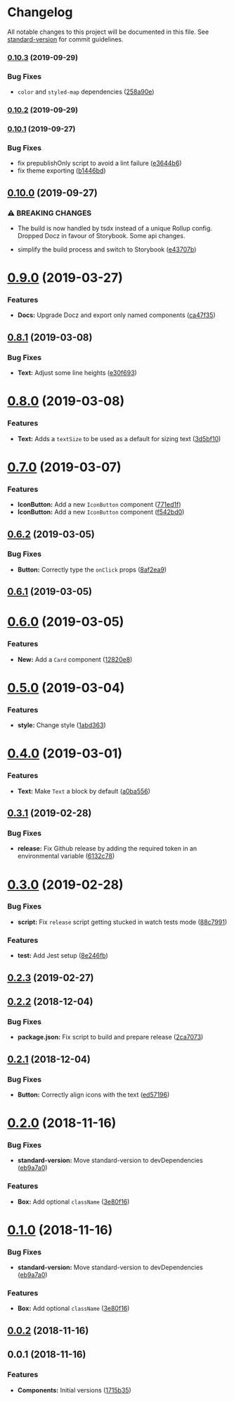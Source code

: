 # Changelog

All notable changes to this project will be documented in this file. See [standard-version](https://github.com/conventional-changelog/standard-version) for commit guidelines.

### [0.10.3](https://github.com/rudeayelo/rude-ui/compare/v0.10.2...v0.10.3) (2019-09-29)


### Bug Fixes

* `color` and `styled-map` dependencies ([258a90e](https://github.com/rudeayelo/rude-ui/commit/258a90e))

### [0.10.2](https://github.com/rudeayelo/rude-ui/compare/v0.10.1...v0.10.2) (2019-09-29)

### [0.10.1](https://github.com/rudeayelo/rude-ui/compare/v0.10.0...v0.10.1) (2019-09-27)


### Bug Fixes

* fix prepublishOnly script to avoid a lint failure ([e3644b6](https://github.com/rudeayelo/rude-ui/commit/e3644b6))
* fix theme exporting ([b1446bd](https://github.com/rudeayelo/rude-ui/commit/b1446bd))

## [0.10.0](https://github.com/rudeayelo/rude-ui/compare/v0.9.0...v0.10.0) (2019-09-27)


### ⚠ BREAKING CHANGES

* The build is now handled by tsdx instead of a unique Rollup config. Dropped Docz in
favour of Storybook. Some api changes.

* simplify the build process and switch to Storybook ([e43707b](https://github.com/rudeayelo/rude-ui/commit/e43707b))

<a name="0.9.0"></a>
# [0.9.0](https://github.com/rudeayelo/rude-ui/compare/v0.8.1...v0.9.0) (2019-03-27)


### Features

* **Docs:** Upgrade Docz and export only named components ([ca47f35](https://github.com/rudeayelo/rude-ui/commit/ca47f35))



<a name="0.8.1"></a>
## [0.8.1](https://github.com/rudeayelo/rude-ui/compare/v0.8.0...v0.8.1) (2019-03-08)


### Bug Fixes

* **Text:** Adjust some line heights ([e30f693](https://github.com/rudeayelo/rude-ui/commit/e30f693))



<a name="0.8.0"></a>
# [0.8.0](https://github.com/rudeayelo/rude-ui/compare/v0.7.0...v0.8.0) (2019-03-08)


### Features

* **Text:** Adds a `textSize` to be used as a default for sizing text ([3d5bf10](https://github.com/rudeayelo/rude-ui/commit/3d5bf10))



<a name="0.7.0"></a>
# [0.7.0](https://github.com/rudeayelo/rude-ui/compare/v0.6.2...v0.7.0) (2019-03-07)


### Features

* **IconButton:** Add a new `IconButton` component ([771ed1f](https://github.com/rudeayelo/rude-ui/commit/771ed1f))
* **IconButton:** Add a new `IconButton` component ([f542bd0](https://github.com/rudeayelo/rude-ui/commit/f542bd0))



<a name="0.6.2"></a>
## [0.6.2](https://github.com/rudeayelo/rude-ui/compare/v0.6.1...v0.6.2) (2019-03-05)


### Bug Fixes

* **Button:** Correctly type the `onClick` props ([8af2ea9](https://github.com/rudeayelo/rude-ui/commit/8af2ea9))



<a name="0.6.1"></a>
## [0.6.1](https://github.com/rudeayelo/rude-ui/compare/v0.6.0...v0.6.1) (2019-03-05)



<a name="0.6.0"></a>
# [0.6.0](https://github.com/rudeayelo/rude-ui/compare/v0.5.0...v0.6.0) (2019-03-05)


### Features

* **New:** Add a `Card` component ([12820e8](https://github.com/rudeayelo/rude-ui/commit/12820e8))



<a name="0.5.0"></a>
# [0.5.0](https://github.com/rudeayelo/rude-ui/compare/v0.4.0...v0.5.0) (2019-03-04)


### Features

* **style:** Change style ([1abd363](https://github.com/rudeayelo/rude-ui/commit/1abd363))



<a name="0.4.0"></a>
# [0.4.0](https://github.com/rudeayelo/rude-ui/compare/v0.3.1...v0.4.0) (2019-03-01)


### Features

* **Text:** Make `Text` a block by default ([a0ba556](https://github.com/rudeayelo/rude-ui/commit/a0ba556))



<a name="0.3.1"></a>
## [0.3.1](https://github.com/rudeayelo/rude-ui/compare/v0.3.0...v0.3.1) (2019-02-28)


### Bug Fixes

* **release:** Fix Github release by adding the required token in an environmental variable ([6132c78](https://github.com/rudeayelo/rude-ui/commit/6132c78))



<a name="0.3.0"></a>
# [0.3.0](https://github.com/rudeayelo/rude-ui/compare/v0.2.3...v0.3.0) (2019-02-28)


### Bug Fixes

* **script:** Fix `release` script getting stucked in watch tests mode ([88c7991](https://github.com/rudeayelo/rude-ui/commit/88c7991))


### Features

* **test:** Add Jest setup ([8e246fb](https://github.com/rudeayelo/rude-ui/commit/8e246fb))



<a name="0.2.3"></a>
## [0.2.3](https://github.com/rudeayelo/rude-ui/compare/v0.2.2...v0.2.3) (2019-02-27)



<a name="0.2.2"></a>
## [0.2.2](https://github.com/rudeayelo/rude-ui/compare/v0.2.1...v0.2.2) (2018-12-04)


### Bug Fixes

* **package.json:** Fix script to build and prepare release ([2ca7073](https://github.com/rudeayelo/rude-ui/commit/2ca7073))



<a name="0.2.1"></a>
## [0.2.1](https://github.com/rudeayelo/rude-ui/compare/v0.2.0...v0.2.1) (2018-12-04)


### Bug Fixes

* **Button:** Correctly align icons with the text ([ed57196](https://github.com/rudeayelo/rude-ui/commit/ed57196))



<a name="0.2.0"></a>
# [0.2.0](https://github.com/rudeayelo/rude-ui/compare/v0.0.2...v0.2.0) (2018-11-16)


### Bug Fixes

* **standard-version:** Move standard-version to devDependencies ([eb9a7a0](https://github.com/rudeayelo/rude-ui/commit/eb9a7a0))


### Features

* **Box:** Add optional `className` ([3e80f16](https://github.com/rudeayelo/rude-ui/commit/3e80f16))



<a name="0.1.0"></a>
# [0.1.0](https://github.com/rudeayelo/rude-ui/compare/v0.0.2...v0.1.0) (2018-11-16)


### Bug Fixes

* **standard-version:** Move standard-version to devDependencies ([eb9a7a0](https://github.com/rudeayelo/rude-ui/commit/eb9a7a0))


### Features

* **Box:** Add optional `className` ([3e80f16](https://github.com/rudeayelo/rude-ui/commit/3e80f16))



<a name="0.0.2"></a>
## [0.0.2](https://github.com/rudeayelo/rude-ui/compare/v0.0.1...v0.0.2) (2018-11-16)



<a name="0.0.1"></a>
## 0.0.1 (2018-11-16)


### Features

* **Components:** Initial versions ([1715b35](https://github.com/rudeayelo/rude-ui/commit/1715b35))
